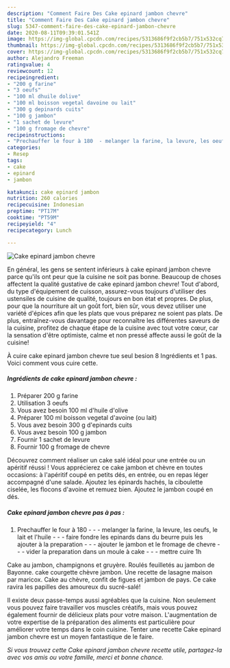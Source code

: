 ```yaml
---
description: "Comment Faire Des Cake epinard jambon chevre"
title: "Comment Faire Des Cake epinard jambon chevre"
slug: 5347-comment-faire-des-cake-epinard-jambon-chevre
date: 2020-08-11T09:39:01.541Z
image: https://img-global.cpcdn.com/recipes/5313686f9f2cb5b7/751x532cq70/cake-epinard-jambon-chevre-photo-principale-de-la-recette.jpg
thumbnail: https://img-global.cpcdn.com/recipes/5313686f9f2cb5b7/751x532cq70/cake-epinard-jambon-chevre-photo-principale-de-la-recette.jpg
cover: https://img-global.cpcdn.com/recipes/5313686f9f2cb5b7/751x532cq70/cake-epinard-jambon-chevre-photo-principale-de-la-recette.jpg
author: Alejandro Freeman
ratingvalue: 4
reviewcount: 12
recipeingredient:
- "200 g farine"
- "3 oeufs"
- "100 ml dhuile dolive"
- "100 ml boisson vegetal davoine ou lait"
- "300 g depinards cuits"
- "100 g jambon"
- "1 sachet de levure"
- "100 g fromage de chevre"
recipeinstructions:
- "Prechauffer le four à 180  - melanger la farine, la levure, les oeufs, le lait et l&#39;huile  - faire fondre les epinards dans du beurre puis les ajouter à la preparation  - ajouter le jambon et le fromage de chevre  - vider la preparation dans un moule à cake   - mettre cuire 1h"
categories:
- Resep
tags:
- cake
- epinard
- jambon

katakunci: cake epinard jambon 
nutrition: 260 calories
recipecuisine: Indonesian
preptime: "PT17M"
cooktime: "PT59M"
recipeyield: "4"
recipecategory: Lunch

---
```



![Cake epinard jambon chevre](https://img-global.cpcdn.com/recipes/5313686f9f2cb5b7/751x532cq70/cake-epinard-jambon-chevre-photo-principale-de-la-recette.jpg)

En général, les gens se sentent inférieurs à cake epinard jambon chevre parce qu'ils ont peur que la cuisine ne soit pas bonne. Beaucoup de choses affectent la qualité gustative de cake epinard jambon chevre! Tout d'abord, du type d'équipement de cuisson, assurez-vous toujours d'utiliser des ustensiles de cuisine de qualité, toujours en bon état et propres. De plus, pour que la nourriture ait un goût fort, bien sûr, vous devez utiliser une variété d'épices afin que les plats que vous préparez ne soient pas plats. De plus, entraînez-vous davantage pour reconnaître les différentes saveurs de la cuisine, profitez de chaque étape de la cuisine avec tout votre cœur, car la sensation d'être optimiste, calme et non pressé affecte aussi le goût de la cuisine!

<!--inarticleads1-->

À cuire cake epinard jambon chevre tue seul besion 8 Ingrédients et 1 pas. Voici comment vous cuire cette.

##### Ingrédients de cake epinard jambon chevre :

1. Préparer 200 g farine
1. Utilisation 3 oeufs
1. Vous avez besoin 100 ml d&#39;huile d&#39;olive
1. Préparer 100 ml boisson vegetal d&#39;avoine (ou lait)
1. Vous avez besoin 300 g d&#39;epinards cuits
1. Vous avez besoin 100 g jambon
1. Fournir 1 sachet de levure
1. Fournir 100 g fromage de chevre


Découvrez comment réaliser un cake salé idéal pour une entrée ou un apéritif réussi ! Vous apprécierez ce cake jambon et chèvre en toutes occasions: à l&#39;apéritif coupé en petits dés, en entrée, ou en repas léger accompagné d&#39;une salade. Ajoutez les épinards hachés, la ciboulette ciselée, les flocons d&#39;avoine et remuez bien. Ajoutez le jambon coupé en dés. 

<!--inarticleads2-->

##### Cake epinard jambon chevre pas à pas :

1. Prechauffer le four à 180 -  - - melanger la farine, la levure, les oeufs, le lait et l&#39;huile -  - - faire fondre les epinards dans du beurre puis les ajouter à la preparation -  - - ajouter le jambon et le fromage de chevre -  - - vider la preparation dans un moule à cake  -  - - mettre cuire 1h


Cake au jambon, champignons et gruyère. Roulés feuilletés au jambon de Bayonne. cake courgette chèvre jambon. Une recette de lasagne maison par maricox. Cake au chèvre, confit de figues et jambon de pays. Ce cake ravira les papilles des amoureux du sucré-salé! 

<!--inarticleads1-->

<p>
Il existe deux passe-temps aussi agréables que la cuisine. Non seulement vous pouvez faire travailler vos muscles créatifs, mais vous pouvez également fournir de délicieux plats pour votre maison. L'augmentation de votre expertise de la préparation des aliments est particulière pour améliorer votre temps dans le coin cuisine. Tenter une recette Cake epinard jambon chevre est un moyen fantastique de le faire.
</p>

<p>
<i>Si vous trouvez cette Cake epinard jambon chevre recette utile, partagez-la avec vos amis ou votre famille, merci et bonne chance.</i>
</p>
